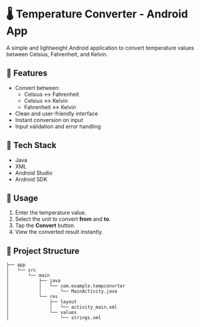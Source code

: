 # 🌡️ Temperature Converter - Android App

A simple and lightweight Android application to convert temperature values between Celsius, Fahrenheit, and Kelvin.

## 📱 Features
- Convert between:
  - Celsius ↔ Fahrenheit
  - Celsius ↔ Kelvin
  - Fahrenheit ↔ Kelvin
- Clean and user-friendly interface
- Instant conversion on input
- Input validation and error handling

## 🚀 Tech Stack
- Java
- XML
- Android Studio
- Android SDK

## 🎯 Usage
1. Enter the temperature value.
2. Select the unit to convert **from** and **to**.
3. Tap the **Convert** button.
4. View the converted result instantly.

## 📁 Project Structure
```plaintext
├── app
│   └── src
│       └── main
│           ├── java
│           │   └── com.example.tempconvrter
│           │       └── MainActivity.java
│           └── res
│               ├── layout
│               │   └── activity_main.xml
│               └── values
│                   └── strings.xml
